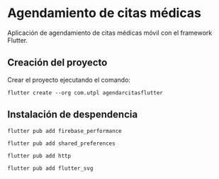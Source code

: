 # Agendamiento de citas médicas
Aplicación de agendamiento de citas médicas móvil con el framework Flutter.

## Creación del proyecto
Crear el proyecto ejecutando el comando:

    flutter create --org com.utpl agendarcitasflutter

## Instalación de despendencia

    flutter pub add firebase_performance

	flutter pub add shared_preferences
	
	flutter pub add http
	
	flutter pub add flutter_svg